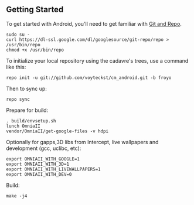 Getting Started
---------------

To get started with Android, you'll need to get
familiar with [Git and Repo](http://source.android.com/download/using-repo).

    sudo su -
    curl https://dl-ssl.google.com/dl/googlesource/git-repo/repo > /usr/bin/repo
    chmod +x /usr/bin/repo

To initialize your local repository using the cadavre's trees, use a command like this:

    repo init -u git://github.com/voyteckst/cm_android.git -b froyo

Then to sync up:

    repo sync

Prepare for build:

    . build/envsetup.sh
    lunch OmniaII
    vendor/OmniaII/get-google-files -v hdpi

Optionally for gapps,3D libs from Intercept, live wallpapers and development (gcc, uclibc, etc):

	export OMNIAII_WITH_GOOGLE=1
	export OMNIAII_WITH_3D=1
	export OMNIAII_WITH_LIVEWALLPAPERS=1
	export OMNIAII_WITH_DEV=0

Build:

    make -j4
